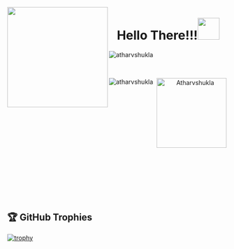 
<p align = "center">
<img width="230" align="Left" src = "https://res.cloudinary.com/ddglxo0l3/image/upload/v1631424300/Self/ezgif-5-68a1793b1a9d_yea9o1.gif" />
</p>

<h1 align = "center">Hello There!!!<img src="https://emojis.slackmojis.com/emojis/images/1577305505/7373/hand_wave.gif?1577305505" width="50" /></h1>
<p><img align="center" src="https://github-readme-streak-stats.herokuapp.com/?user=Atharvshukla&bg_color=22272e" alt="atharvshukla" /></p>
<br>
<p><img align="left" src="https://github-readme-stats.vercel.app/api/top-langs?username=Atharvshukla&show_icons=true&locale=en&layout=compact&" alt="atharvshukla" /></p>
<div align="center">
<p>&nbsp;<img align="center" src="https://github-readme-stats.vercel.app/api?username=Atharvshukla&mode=daily&theme=light&theshow_icons=true&locale=en"height="160" alt="Atharvshukla" /></p>
</div>


<br><br><br><br><br><br>
## 🏆 GitHub Trophies

[![trophy](https://github-profile-trophy.vercel.app/?username=Atharvshukla&theme=nord&column=7)](https://github.com/ryo-ma/github-profile-trophy)
<!--
**Atharvshukla/Atharvshukla** is a ✨ _special_ ✨ repository because its `README.md` (this file) appears on your GitHub profile.

Here are some ideas to get you started:

- 🔭 I’m currently working on ...
- 🌱 I’m currently learning ...
- 👯 I’m looking to collaborate on ...
- 🤔 I’m looking for help with ...
- 💬 Ask me about ...
- 📫 How to reach me: ...
- 😄 Pronouns: ...
- ⚡ Fun fact: ...
-->
